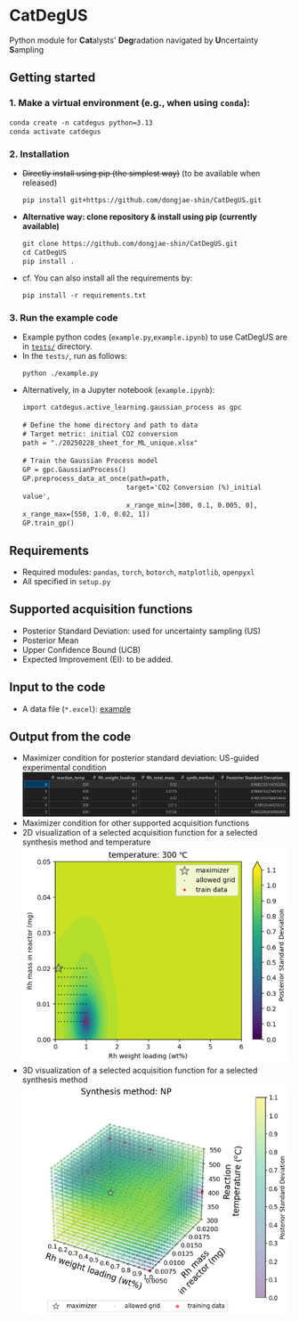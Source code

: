 # CatDegUS
Python module for **Cat**alysts' **Deg**radation navigated by **U**ncertainty **S**ampling

## Getting started
### 1. Make a virtual environment (e.g., when using `conda`):
```
conda create -n catdegus python=3.13
conda activate catdegus
```
### 2. Installation
* ~~Directly install using pip (the simplest way)~~ (to be available when released)
  ```
  pip install git+https://github.com/dongjae-shin/CatDegUS.git
  ```
* **Alternative way: clone repository & install using pip (currently available)**
  ```
  git clone https://github.com/dongjae-shin/CatDegUS.git
  cd CatDegUS
  pip install .
  ```
* cf. You can also install all the requirements by:
  ```
  pip install -r requirements.txt
  ```

### 3. Run the example code
* Example python codes (`example.py`,`example.ipynb`) to use CatDegUS are in [`tests/`](https://github.com/dongjae-shin/CatDegUS/blob/main/tests/) directory.
* In the `tests/`, run as follows:
  ```
  python ./example.py
  ```
* Alternatively, in a Jupyter notebook (`example.ipynb`):
  ```
  import catdegus.active_learning.gaussian_process as gpc

  # Define the home directory and path to data
  # Target metric: initial CO2 conversion
  path = "./20250228_sheet_for_ML_unique.xlsx"

  # Train the Gaussian Process model
  GP = gpc.GaussianProcess()
  GP.preprocess_data_at_once(path=path,
                            target='CO2 Conversion (%)_initial value',
                            x_range_min=[300, 0.1, 0.005, 0], x_range_max=[550, 1.0, 0.02, 1])
  GP.train_gp()
  ```

## Requirements
* Required modules: `pandas`, `torch`, `botorch`, `matplotlib`, `openpyxl`
* All specified in `setup.py`

## Supported acquisition functions
* Posterior Standard Deviation: used for uncertainty sampling (US)
* Posterior Mean
* Upper Confidence Bound (UCB)
* Expected Improvement (EI): to be added.

## Input to the code
* A data file (`*.excel`): [example](https://github.com/dongjae-shin/CatDegUS/blob/main/tests/20250228_sheet_for_ML_unique.xlsx)

## Output from the code
* Maximizer condition for posterior standard deviation: US-guided experimental condition
  <div align="center">
    <img src="./imgs/maximizer.png" alt="img">
  </div>
* Maximizer condition for other supported acquisition functions
* 2D visualization of a selected acquisition function for a selected synthesis method and temperature
  <div align="center">
    <img src="./imgs/2d_plot.png" alt="img" width="500">
  </div>
* 3D visualization of a selected acquisition function for a selected synthesis method
  <div align="center">
    <img src="./imgs/3d_plot.png" alt="img" width="500">
  </div>